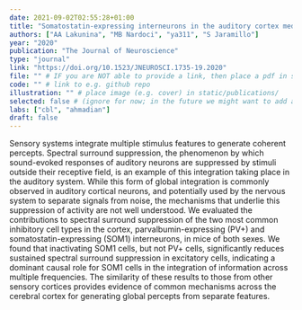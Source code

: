 ```yaml
---
date: 2021-09-02T02:55:28+01:00
title: "Somatostatin-expressing interneurons in the auditory cortex mediate sustained suppression by spectral surround"
authors: ["AA Lakunina", "MB Nardoci", "ya311", "S Jaramillo"]
year: "2020"
publication: "The Journal of Neuroscience"
type: "journal"
link: "https://doi.org/10.1523/JNEUROSCI.1735-19.2020"
file: "" # IF you are NOT able to provide a link, then place a pdf in static/publications/ and write the filename here (e.g. "hennequin-neuron-2018.pdf") 
code: "" # link to e.g. github repo
illustration: "" # place image (e.g. cover) in static/publications/
selected: false # (ignore for now; in the future we might want to add a "Selected publications" section)
labs: ["cbl", "ahmadian"]
draft: false
---
```


Sensory systems integrate multiple stimulus features to generate coherent percepts. Spectral surround suppression, the phenomenon by which sound-evoked responses of auditory neurons are suppressed by stimuli outside their receptive field, is an example of this integration taking place in the auditory system. While this form of global integration is commonly observed in auditory cortical neurons, and potentially used by the nervous system to separate signals from noise, the mechanisms that underlie this suppression of activity are not well understood. We evaluated the contributions to spectral surround suppression of the two most common inhibitory cell types in the cortex, parvalbumin-expressing (PV+) and somatostatin-expressing (SOM1) interneurons, in mice of both sexes. We found that inactivating SOM1 cells, but not PV+ cells, significantly reduces sustained spectral surround suppression in excitatory cells, indicating a dominant causal role for SOM1 cells in the integration of information across multiple frequencies. The similarity of these results to those from other sensory cortices provides evidence of common mechanisms across the cerebral cortex for generating global percepts from separate features.
